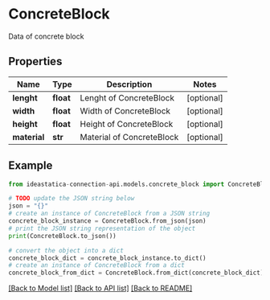 # ConcreteBlock

Data of concrete block

## Properties

Name | Type | Description | Notes
------------ | ------------- | ------------- | -------------
**lenght** | **float** | Lenght of ConcreteBlock | [optional] 
**width** | **float** | Width of ConcreteBlock | [optional] 
**height** | **float** | Height of ConcreteBlock | [optional] 
**material** | **str** | Material of ConcreteBlock | [optional] 

## Example

```python
from ideastatica-connection-api.models.concrete_block import ConcreteBlock

# TODO update the JSON string below
json = "{}"
# create an instance of ConcreteBlock from a JSON string
concrete_block_instance = ConcreteBlock.from_json(json)
# print the JSON string representation of the object
print(ConcreteBlock.to_json())

# convert the object into a dict
concrete_block_dict = concrete_block_instance.to_dict()
# create an instance of ConcreteBlock from a dict
concrete_block_from_dict = ConcreteBlock.from_dict(concrete_block_dict)
```
[[Back to Model list]](../README.md#documentation-for-models) [[Back to API list]](../README.md#documentation-for-api-endpoints) [[Back to README]](../README.md)


